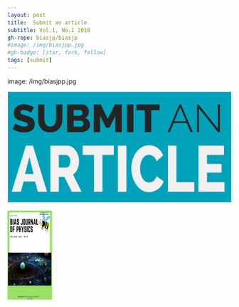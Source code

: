```yaml
---
layout: post
title:  Submit an article
subtitle: Vol.1, No.1 2018
gh-repo: biasjp/biasjp
#image: /img/biasjpp.jpg
#gh-badge: [star, fork, follow]
tags: [submit]
---
```


image: /img/biasjpp.jpg


<a href="https://www.manuscriptlink.com/journals/biasjp"><img border="0" alt="Submit" src="/img/submit.png">

<img src="/img/biasjpp.jpg" alt="BIASJP" style="width:100px;height:200px;">
